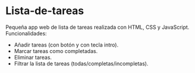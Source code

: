 # Lista-de-tareas

Pequeña app web de lista de tareas realizada con HTML, CSS y JavaScript.
Funcionalidades:
- Añadir tareas (con botón y con tecla intro).
- Marcar tareas como completadas.
- Eliminar tareas.
- Filtrar la lista de tareas (todas/completas/incompletas).
